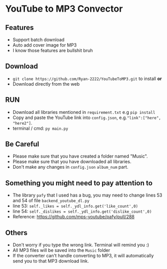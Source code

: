 # YouTube to MP3 Convector

## Features
- Support batch download
- Auto add cover image for MP3
- I know those features are bullshit bruh

## Download

- `git clone https://github.com/Ryan-2222/YouTubeToMP3.git` to install **or**
-    Download directly from the web

## RUN
- Download all libraries mentioned in `requirement.txt` e.g `pip install`
- Copy and paste the YouTube link into `config.json`, e.g.`"link":["here", "here2"]`. 
- terminal / cmd: `py main.py`

## Be Careful
- Please make sure that you have created a folder named "Music".
- Please make sure that you have downloaded all libraries.
- Don't make any changes in `config.json` `album_num` part.

## Something you might need to pay attention to 
- The library `pafy` that I used has a bug, you may need to change lines 53 and 54 of file `backend_youtube_dl.py`
- line 53: `self._likes = self._ydl_info.get('like_count',0)`
- line 54: `self._dislikes = self._ydl_info.get('dislike_count',0)`
- Reference: https://github.com/mps-youtube/pafy/pull/288

## Others
- Don't worry if you type the wrong link. Terminal will remind you :)
- All MP3 files will be saved into the `Music` folder
- If the converter can't handle converting to MP3, it will automatically send you to that MP3 download link.
